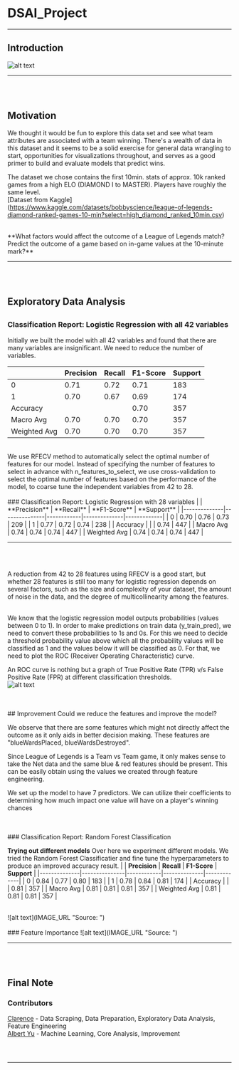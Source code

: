 # DSAI_Project
---
## Introduction



![alt text](IMAGE_URL "Source: ")

---
<br />
<br />

## Motivation
We thought it would be fun to explore this data set and see what team attributes are associated with a team winning. There's a wealth of data in this dataset and it seems to be a solid exercise for general data wrangling to start, opportunities for visualizations throughout, and serves as a good primer to build and evaluate models that predict wins.

The dataset we chose contains the first 10min. stats of approx. 10k ranked games from a high ELO (DIAMOND I to MASTER). Players have roughly the same level.
<br/>
[Dataset from Kaggle] (https://www.kaggle.com/datasets/bobbyscience/league-of-legends-diamond-ranked-games-10-min?select=high_diamond_ranked_10min.csv)

<br/>
**What factors would affect the outcome of a League of Legends match? Predict the outcome of a game based on in-game values at the 10-minute mark?**

---
<br />
<br />

## Exploratory Data Analysis


## 
### Classification Report: Logistic Regression with all 42 variables
Initially we built the model with all 42 variables and found that there are many variables are insignificant. We need to reduce the number of variables.

|              | **Precision** | **Recall** | **F1-Score** | **Support** |
|--------------|---------------|------------|--------------|-------------|
| 0            | 0.71          | 0.72       | 0.71         | 183         |
| 1            | 0.70          | 0.67       | 0.69         | 174         |
| Accuracy     |               |            | 0.70         | 357         |
| Macro Avg    | 0.70          | 0.70       | 0.70         | 357         | 
| Weighted Avg | 0.70          | 0.70       | 0.70         | 357         |

<br/>
We use RFECV method to automatically select the optimal number of features for our model. Instead of specifying the number of features to select in advance with n_features_to_select, we use cross-validation to select the optimal number of features based on the performance of the model, to coarse tune the independent variables from 42 to 28. 

<br/>
<br/>
### Classification Report: Logistic Regression with 28 variables
|              | **Precision** | **Recall** | **F1-Score** | **Support** |
|--------------|---------------|------------|--------------|-------------|
| 0            | 0.70          | 0.76       | 0.73         | 209         |
| 1            | 0.77          | 0.72       | 0.74         | 238         |
| Accuracy     |               |            | 0.74         | 447         |
| Macro Avg    | 0.74          | 0.74       | 0.74         | 447         | 
| Weighted Avg | 0.74          | 0.74       | 0.74         | 447         |

---
<br />
<br />

A reduction from 42 to 28 features using RFECV is a good start, but whether 28 features is still too many for logistic regression depends on several factors, such as the size and complexity of your dataset, the amount of noise in the data, and the degree of multicollinearity among the features.

<br/>
We know that the logistic regression model outputs probabilities (values between 0 to 1). In order to make predictions on train data (y_train_pred), we need to convert these probabilities to 1s and 0s. For this we need to decide a threshold probability value above which all the probability values will be classified as 1 and the values below it will be classified as 0. For that, we need to plot the ROC (Receiver Operating Characteristic) curve.

An ROC curve is nothing but a graph of True Positive Rate (TPR) v/s False Positive Rate (FPR) at different classification thresholds.
<br/>
![alt text](IMAGE_URL "Source: ")

<br/>
<br/>
## Improvement
Could we reduce the features and improve the model? <br/>

We observe that there are some features which might not directly affect the outcome as it only aids in better decision making. These features are "blueWardsPlaced, blueWardsDestroyed". <br/>

Since League of Legends is a Team vs Team game, it only makes sense to take the Net data and the same blue & red features should be present. This can be easily obtain using the values we created through feature engineering. <br/>


We set up the model to have 7 predictors. We can utilize their coefficients to determining how much impact one value will have on a player's winning chances

<br />
<br />
### Classification Report: Random Forest Classification 

**Trying out different models**
Over here we experiment different models. We tried the Random Forest Classificatier and fine tune the hyperparameters to produce an improved accuracy result.
|              | **Precision** | **Recall** | **F1-Score** | **Support** |
|--------------|---------------|------------|--------------|-------------|
| 0            | 0.84          | 0.77       | 0.80         | 183         |
| 1            | 0.78          | 0.84       | 0.81         | 174         |
| Accuracy     |               |            | 0.81         | 357         |
| Macro Avg    | 0.81          | 0.81       | 0.81         | 357         | 
| Weighted Avg | 0.81          | 0.81       | 0.81         | 357         |

<br/>
![alt text](IMAGE_URL "Source: ")

<br />
<br />
### Feature Importance
![alt text](IMAGE_URL "Source: ")

---
<br />
<br />

## Final Note



### Contributors
[Clarence](https://github.com/) - Data Scraping, Data Preparation, Exploratory Data Analysis, Feature Engineering<br>
[Albert Yu](https://github.com/Albert481) - Machine Learning, Core Analysis, Improvement<br>


#### <br>
---
